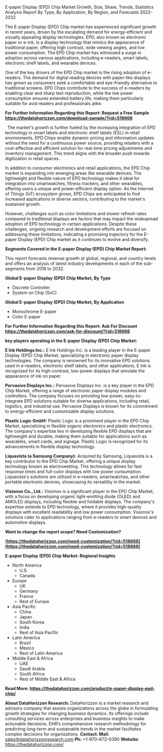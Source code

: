 ﻿E-paper Display (EPD) Chip Market Growth, Size, Share, Trends, Statistics Analysis Report By Type, By Application, By Region, and Forecasts 2022-2032

The E-paper Display (EPD) Chip market has experienced significant growth in recent years, driven by the escalating demand for energy-efficient and visually appealing display technologies. EPD, also known as electronic paper or e-ink, is a display technology that mimics the appearance of traditional paper, offering high contrast, wide viewing angles, and low power consumption. The EPD Chip market has witnessed a surge in adoption across various applications, including e-readers, smart labels, electronic shelf labels, and wearable devices.

One of the key drivers of the EPD Chip market is the rising adoption of e-readers. The demand for digital reading devices with paper-like displays has grown as consumers seek a comfortable and eye-friendly alternative to traditional screens. EPD Chips contribute to the success of e-readers by enabling clear and sharp text reproduction, while the low power consumption ensures extended battery life, making them particularly suitable for avid readers and professionals alike.

**For Further Information Regarding this Report: Request a Free Sample <https://thedatahorizzon.com/download-sample/?rid=518666>** 

` `The market's growth is further fueled by the increasing integration of EPD technology in smart labels and electronic shelf labels (ESL) in retail environments. EPD Chips enable dynamic pricing and information updates without the need for a continuous power source, providing retailers with a cost-effective and efficient solution for real-time pricing adjustments and inventory management. This trend aligns with the broader push towards digitization in retail spaces.

In addition to consumer electronics and retail applications, the EPD Chip market is expanding into emerging areas like wearable devices. The lightweight and flexible nature of EPD technology makes it ideal for integration into smartwatches, fitness trackers, and other wearables, offering users a unique and power-efficient display option. As the Internet of Things (IoT) ecosystem grows, EPD Chips are anticipated to find increased applications in diverse sectors, contributing to the market's sustained growth.

However, challenges such as color limitations and slower refresh rates compared to traditional displays are factors that may impact the widespread adoption of EPD technology in certain applications. Despite these challenges, ongoing research and development efforts are focused on addressing these limitations, indicating a promising trajectory for the E-paper Display (EPD) Chip market as it continues to evolve and diversify.

**Segments Covered in the E-paper Display (EPD) Chip Market Report:**

This report forecasts revenue growth at global, regional, and country levels and offers an analysis of latest industry developments in each of the sub-segments from 2018 to 2032.

**Global E-paper Display (EPD) Chip Market, By Type**

- Discrete Controller
- System on Chip (SoC)

**Global E-paper Display (EPD) Chip Market, By Application**

- Monochrome E-paper
- Color E-paper

**For Further Information Regarding this Report: Ask For Discount <https://thedatahorizzon.com/ask-for-discount/?rid=518666>** 

**key players operating in the E-paper Display (EPD) Chip Market:**

**E Ink Holdings Inc.:** E Ink Holdings Inc. is a leading player in the E-paper Display (EPD) Chip Market, specializing in electronic paper display technologies. The company is renowned for its innovative EPD solutions used in e-readers, electronic shelf labels, and other applications. E Ink is recognized for its high-contrast, low-power displays that simulate the appearance of ink on paper.

**Pervasive Displays Inc.:** Pervasive Displays Inc. is a key player in the EPD Chip Market, offering a range of electronic paper display modules and controllers. The company focuses on providing low-power, easy-to-integrate EPD solutions suitable for diverse applications, including retail, logistics, and industrial use. Pervasive Displays is known for its commitment to energy-efficient and customizable display solutions.

**Plastic Logic GmbH:** Plastic Logic is a prominent player in the EPD Chip Market, specializing in flexible organic electronics and plastic electronics. The company's expertise lies in developing flexible EPD displays that are lightweight and durable, making them suitable for applications such as wearables, smart cards, and signage. Plastic Logic is recognized for its advancements in flexible display technology.

**Liquavista (a Samsung Company):** Acquired by Samsung, Liquavista is a key contributor to the EPD Chip Market, offering a unique display technology known as electrowetting. This technology allows for fast response times and full-color displays with low power consumption. Liquavista's solutions are utilized in e-readers, smartwatches, and other portable electronic devices, showcasing its versatility in the market.

**Visionox Co., Ltd.:** Visionox is a significant player in the EPD Chip Market, with a focus on developing organic light-emitting diode (OLED) and AMOLED displays, including flexible and foldable displays. The company's expertise extends to EPD technology, where it provides high-quality displays with excellent readability and low power consumption. Visionox's solutions cater to applications ranging from e-readers to smart devices and automotive displays.

**Want to change the report scope? Need Customization?**

[**https://thedatahorizzon.com/need-customization/?rid=518666](https://thedatahorizzon.com/need-customization/?rid=518666)** 

**E-paper Display (EPD) Chip Market: Regional Insights**

- North America
  - U.S.
  - Canada
- Europe
  - UK
  - Germany
  - France
  - Rest of Europe
- Asia Pacific
  - China
  - Japan
  - South Korea
  - India
  - Rest of Asia Pacific
- Latin America
  - Brazil
  - Mexico
  - Rest of Latin America
- Middle East & Africa
  - UAE
  - Saudi Arabia
  - South Africa
  - Rest of Middle East & Africa

**Read More: <https://thedatahorizzon.com/product/e-paper-display-epd-chip/>** 

**About DataHorizzon Research:**DataHorizzon is a market research and advisory company that assists organizations across the globe in formulating growth strategies for changing business dynamics. Its offerings include consulting services across enterprises and business insights to make actionable decisions. DHR’s comprehensive research methodology for predicting long-term and sustainable trends in the market facilitates complex decisions for organizations.**Contact:Mail:** <sales@datahorizzonresearch.com> **Ph:** +1–970–672–0390**Website:** <https://thedatahorizzon.com/> 
